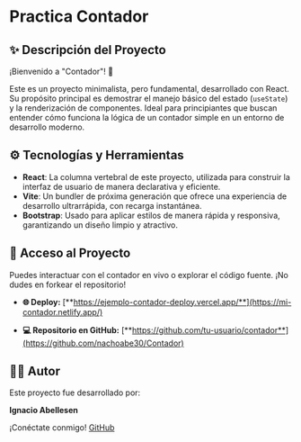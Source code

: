 # Practica Contador 

## ✨ Descripción del Proyecto

¡Bienvenido a "Contador"! 🚀

Este es un proyecto minimalista, pero fundamental, desarrollado con React. Su propósito principal es demostrar el manejo básico del estado (`useState`) y la renderización de componentes. Ideal para principiantes que buscan entender cómo funciona la lógica de un contador simple en un entorno de desarrollo moderno.

## ⚙️ Tecnologías y Herramientas

-   **React**: La columna vertebral de este proyecto, utilizada para construir la interfaz de usuario de manera declarativa y eficiente.
-   **Vite**: Un bundler de próxima generación que ofrece una experiencia de desarrollo ultrarrápida, con recarga instantánea.
-   **Bootstrap**: Usado para aplicar estilos de manera rápida y responsiva, garantizando un diseño limpio y atractivo.

## 🚀 Acceso al Proyecto

Puedes interactuar con el contador en vivo o explorar el código fuente. ¡No dudes en forkear el repositorio!

-   **🌐 Deploy:**
    [**https://ejemplo-contador-deploy.vercel.app/**](https://mi-contador.netlify.app/)

-   **💻 Repositorio en GitHub:**
    [**https://github.com/tu-usuario/contador**](https://github.com/nachoabe30/Contador)

## 🧑‍💻 Autor

Este proyecto fue desarrollado por:

**Ignacio Abellesen**

¡Conéctate conmigo! [GitHub](https://github.com/nachoabe30) 